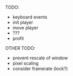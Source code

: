 TODO:

- keyboard events
- init player
- move player
- ???
- profit

OTHER TODO:

- prevent rescale of window
- pixel scaling
- consider framerate (lock?)